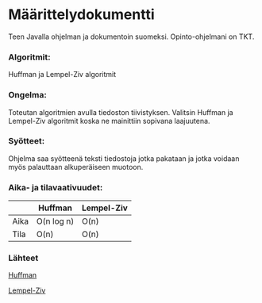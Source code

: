 # Määrittelydokumentti

Teen Javalla ohjelman ja dokumentoin suomeksi. Opinto-ohjelmani on TKT.

### Algoritmit:

Huffman ja Lempel-Ziv algoritmit

### Ongelma:

Toteutan algoritmien avulla tiedoston tiivistyksen. Valitsin Huffman ja Lempel-Ziv algoritmit koska ne mainittiin sopivana laajuutena.

### Syötteet:

Ohjelma saa syötteenä teksti tiedostoja jotka pakataan ja jotka voidaan myös palauttaan alkuperäiseen muotoon.

### Aika- ja tilavaativuudet:

|      | Huffman    | Lempel-Ziv |
| ---- | ---------- | ---------- |
| Aika | O(n log n) | O(n)       |
| Tila | O(n)       | O(n)       |

### Lähteet 

[Huffman](https://en.wikipedia.org/wiki/Huffman_coding)

[Lempel-Ziv](https://en.wikipedia.org/wiki/LZ77_and_LZ78)
